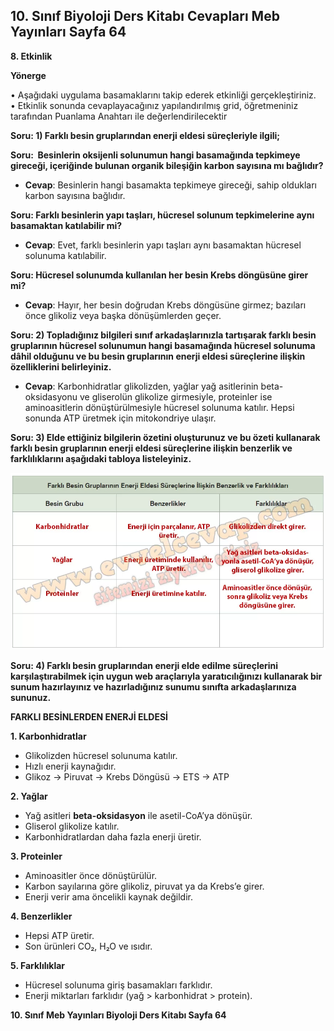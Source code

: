 ## 10. Sınıf Biyoloji Ders Kitabı Cevapları Meb Yayınları Sayfa 64

**8. Etkinlik**

**Yönerge**

• Aşağıdaki uygulama basamaklarını takip ederek etkinliği gerçekleştiriniz.  
 • Etkinlik sonunda cevaplayacağınız yapılandırılmış grid, öğretmeniniz tarafından Puanlama Anahtarı ile değerlendirilecektir

**Soru: 1) Farklı besin gruplarından enerji eldesi süreçleriyle ilgili;**

**Soru:  Besinlerin oksijenli solunumun hangi basamağında tepkimeye gireceği, içeriğinde bulunan organik bileşiğin karbon sayısına mı bağlıdır?**

* **Cevap**: Besinlerin hangi basamakta tepkimeye gireceği, sahip oldukları karbon sayısına bağlıdır.

**Soru: Farklı besinlerin yapı taşları, hücresel solunum tepkimelerine aynı basamaktan katılabilir mi?**

* **Cevap**: Evet, farklı besinlerin yapı taşları aynı basamaktan hücresel solunuma katılabilir.

**Soru: Hücresel solunumda kullanılan her besin Krebs döngüsüne girer mi?**

* **Cevap**: Hayır, her besin doğrudan Krebs döngüsüne girmez; bazıları önce glikoliz veya başka dönüşümlerden geçer.

**Soru: 2) Topladığınız bilgileri sınıf arkadaşlarınızla tartışarak farklı besin gruplarının hücresel solunumun hangi basamağında hücresel solunuma dâhil olduğunu ve bu besin gruplarının enerji eldesi süreçlerine ilişkin özelliklerini belirleyiniz.**

* **Cevap**: Karbonhidratlar glikolizden, yağlar yağ asitlerinin beta-oksidasyonu ve gliserolün glikolize girmesiyle, proteinler ise aminoasitlerin dönüştürülmesiyle hücresel solunuma katılır. Hepsi sonunda ATP üretmek için mitokondriye ulaşır.

**Soru: 3) Elde ettiğiniz bilgilerin özetini oluşturunuz ve bu özeti kullanarak farklı besin gruplarının enerji eldesi süreçlerine ilişkin benzerlik ve farklılıklarını aşağıdaki tabloya listeleyiniz.**

![](./image1.webp)

**Soru: 4) Farklı besin gruplarından enerji elde edilme süreçlerini karşılaştırabilmek için uygun web araçlarıyla yaratıcılığınızı kullanarak bir sunum hazırlayınız ve hazırladığınız sunumu sınıfta arkadaşlarınıza sununuz.**

**FARKLI BESİNLERDEN ENERJİ ELDESİ**

**1. Karbonhidratlar**

* Glikolizden hücresel solunuma katılır.
* Hızlı enerji kaynağıdır.
* Glikoz → Piruvat → Krebs Döngüsü → ETS → ATP

**2. Yağlar**

* Yağ asitleri **beta-oksidasyon** ile asetil-CoA’ya dönüşür.
* Gliserol glikolize katılır.
* Karbonhidratlardan daha fazla enerji üretir.

**3. Proteinler**

* Aminoasitler önce dönüştürülür.
* Karbon sayılarına göre glikoliz, piruvat ya da Krebs’e girer.
* Enerji verir ama öncelikli kaynak değildir.

**4. Benzerlikler**

* Hepsi ATP üretir.
* Son ürünleri CO₂, H₂O ve ısıdır.

**5. Farklılıklar**

* Hücresel solunuma giriş basamakları farklıdır.
* Enerji miktarları farklıdır (yağ > karbonhidrat > protein).

**10. Sınıf Meb Yayınları Biyoloji Ders Kitabı Sayfa 64**